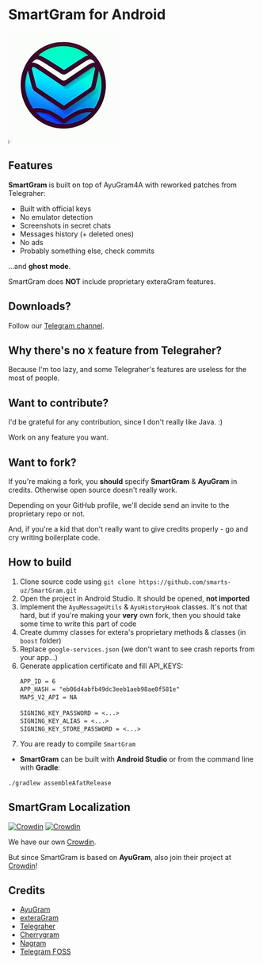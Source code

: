# SmartGram for Android

![SmartGram Logo](.github/Smart.jpg)

## Features

**SmartGram** is built on top of AyuGram4A with reworked patches from Telegraher:

- Built with official keys
- No emulator detection
- Screenshots in secret chats
- Messages history (+ deleted ones)
- No ads
- Probably something else, check commits

...and **ghost mode**.

SmartGram does **NOT** include proprietary exteraGram features.

## Downloads?

Follow our [Telegram channel](https://t.me/ayugram1338).

## Why there's no `X` feature from Telegraher?

Because I'm too lazy, and some Telegraher's features are useless for the most of people.

## Want to contribute?

I'd be grateful for any contribution, since I don't really like Java. :)

Work on any feature you want.

## Want to fork?

If you're making a fork, you **should** specify **SmartGram** & **AyuGram** in credits.
Otherwise open source doesn't really work.

Depending on your GitHub profile, we'll decide send an invite to the proprietary repo or not.

And, if you're a kid that don't really want to give credits properly - go and cry writing boilerplate code.

## How to build

1. Clone source code using `git clone https://github.com/smarts-uz/SmartGram.git`
2. Open the project in Android Studio. It should be opened, **not imported**
3. Implement the `AyuMessageUtils` & `AyuHistoryHook` classes. It's not that hard, but if you're
   making your **very** own fork, then you should take some time to write this part of code
4. Create dummy classes for extera's proprietary methods & classes (in `boost` folder)
5. Replace `google-services.json` (we don't want to see crash reports from your app...)
6. Generate application certificate and fill API_KEYS:
   ```
   APP_ID = 6
   APP_HASH = "eb06d4abfb49dc3eeb1aeb98ae0f581e"
   MAPS_V2_API = NA
   
   SIGNING_KEY_PASSWORD = <...>
   SIGNING_KEY_ALIAS = <...>
   SIGNING_KEY_STORE_PASSWORD = <...>
   ```
6. You are ready to compile `SmartGram`

- **SmartGram** can be built with **Android Studio** or from the command line with **Gradle**:

```
./gradlew assembleAfatRelease
```

## SmartGram Localization

[![Crowdin](https://badges.crowdin.net/ayugram/localized.svg)](https://crowdin.com/project/smartsgram)
[![Crowdin](https://badges.crowdin.net/exteralocales/localized.svg)](https://crowdin.com/project/exteralocales)

We have our own [Crowdin](https://crowdin.com/project/smartsgram).

But since SmartGram is based on **AyuGram**, also join their project
at [Crowdin](https://crowdin.com/project/ayugram)!

## Credits
- [AyuGram](https://github.com/AyuGram/AyuGram4A)
- [exteraGram](https://github.com/exteraSquad/exteraGram)
- [Telegraher](https://github.com/nikitasius/Telegraher)
- [Cherrygram](https://github.com/arsLan4k1390/Cherrygram)
- [Nagram](https://github.com/NextAlone/Nagram)
- [Telegram FOSS](https://github.com/Telegram-FOSS-Team/Telegram-FOSS)
